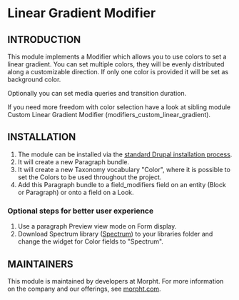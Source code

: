 # Linear Gradient Modifier

## INTRODUCTION
This module implements a Modifier which allows you to use colors to set a
linear gradient. You can set multiple colors, they will be evenly distributed
along a customizable direction. If only one color is provided it will be set
as background color.

Optionally you can set media queries and transition duration.

If you need more freedom with color selection have a look at sibling module
Custom Linear Gradient Modifier (modifiers_custom_linear_gradient).

## INSTALLATION
1. The module can be installed via the
[standard Drupal installation process](http://drupal.org/node/1897420).
2. It will create a new Paragraph bundle.
3. It will create a new Taxonomy vocabulary "Color", where it is possible to
set the Colors to be used throughout the project.
4. Add this Paragraph bundle to a field_modifiers field on an entity (Block or
Paragraph) or onto a field on a Look.

### Optional steps for better user experience
1. Use a paragraph Preview view mode on Form display.
2. Download Spectrum library ([Spectrum](http://bgrins.github.io/spectrum)) to
your libraries folder and change the widget for Color fields to "Spectrum".

## MAINTAINERS
This module is maintained by developers at Morpht. For more information on
the company and our offerings, see [morpht.com](http://morpht.com).
